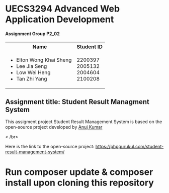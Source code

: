 <h1>UECS3294 Advanced Web Application Development</h1>

<h4>Assignment Group P2_02</h4>
<table style="border-collapse: collapse;">
  <tr>
    <th>Name</th>
    <th>Student ID</th>
  </tr>
  <tr>
    <td>
      <ul>
        <li>Elton Wong Khai Sheng</li>
        <li>Lee Jia Seng</li>
        <li>Low Wei Heng</li>
        <li>Tan Zhi Yang</li>
      </ul>
    </td>
    <td>
      <ul style="list-style-type: none; margin: 0; padding: 0;">
        <li>2200397</li>
        <li>2005132</li>
        <li>2004604</li>
        <li>2100208</li>
      </ul>
    </td>
  </tr>
</table>

<h2>Assignment title: Student Result Managment System</h2>

<p>This assigment project Student Result Management System is based on the open-source project developed by <a href="https://phpgurukul.com/php-projects-free-downloads/#google_vignette">Anuj Kumar</a></p>< /br>
<p>Here is the link to the open-source project: <a href="https://phpgurukul.com/student-result-management-system/">https://phpgurukul.com/student-result-management-system/</a></p>

<h1>Run composer update & composer install upon cloning this repository</h1>


